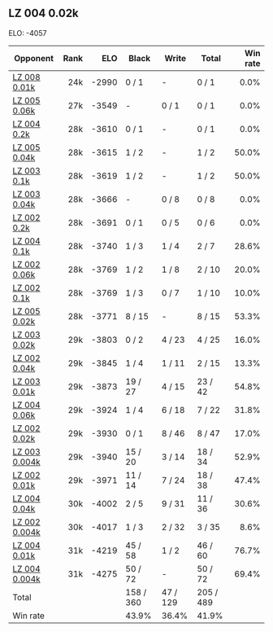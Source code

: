 ## LZ 004 0.02k ##

ELO: -4057

Opponent | Rank | ELO | Black | Write | Total | Win rate
---------|-----:|----:|-------|-------|-------|-------:
[LZ 008 0.01k](LZ%20008%200.01k.md) | 24k | -2990 | 0 / 1 | - | 0 / 1 | 0.0%
[LZ 005 0.06k](LZ%20005%200.06k.md) | 27k | -3549 | - | 0 / 1 | 0 / 1 | 0.0%
[LZ 004 0.2k](LZ%20004%200.2k.md) | 28k | -3610 | 0 / 1 | - | 0 / 1 | 0.0%
[LZ 005 0.04k](LZ%20005%200.04k.md) | 28k | -3615 | 1 / 2 | - | 1 / 2 | 50.0%
[LZ 003 0.1k](LZ%20003%200.1k.md) | 28k | -3619 | 1 / 2 | - | 1 / 2 | 50.0%
[LZ 003 0.04k](LZ%20003%200.04k.md) | 28k | -3666 | - | 0 / 8 | 0 / 8 | 0.0%
[LZ 002 0.2k](LZ%20002%200.2k.md) | 28k | -3691 | 0 / 1 | 0 / 5 | 0 / 6 | 0.0%
[LZ 004 0.1k](LZ%20004%200.1k.md) | 28k | -3740 | 1 / 3 | 1 / 4 | 2 / 7 | 28.6%
[LZ 002 0.06k](LZ%20002%200.06k.md) | 28k | -3769 | 1 / 2 | 1 / 8 | 2 / 10 | 20.0%
[LZ 002 0.1k](LZ%20002%200.1k.md) | 28k | -3769 | 1 / 3 | 0 / 7 | 1 / 10 | 10.0%
[LZ 005 0.02k](LZ%20005%200.02k.md) | 28k | -3771 | 8 / 15 | - | 8 / 15 | 53.3%
[LZ 003 0.02k](LZ%20003%200.02k.md) | 29k | -3803 | 0 / 2 | 4 / 23 | 4 / 25 | 16.0%
[LZ 002 0.04k](LZ%20002%200.04k.md) | 29k | -3845 | 1 / 4 | 1 / 11 | 2 / 15 | 13.3%
[LZ 003 0.01k](LZ%20003%200.01k.md) | 29k | -3873 | 19 / 27 | 4 / 15 | 23 / 42 | 54.8%
[LZ 004 0.06k](LZ%20004%200.06k.md) | 29k | -3924 | 1 / 4 | 6 / 18 | 7 / 22 | 31.8%
[LZ 002 0.02k](LZ%20002%200.02k.md) | 29k | -3930 | 0 / 1 | 8 / 46 | 8 / 47 | 17.0%
[LZ 003 0.004k](LZ%20003%200.004k.md) | 29k | -3940 | 15 / 20 | 3 / 14 | 18 / 34 | 52.9%
[LZ 002 0.01k](LZ%20002%200.01k.md) | 29k | -3971 | 11 / 14 | 7 / 24 | 18 / 38 | 47.4%
[LZ 004 0.04k](LZ%20004%200.04k.md) | 30k | -4002 | 2 / 5 | 9 / 31 | 11 / 36 | 30.6%
[LZ 002 0.004k](LZ%20002%200.004k.md) | 30k | -4017 | 1 / 3 | 2 / 32 | 3 / 35 | 8.6%
[LZ 004 0.01k](LZ%20004%200.01k.md) | 31k | -4219 | 45 / 58 | 1 / 2 | 46 / 60 | 76.7%
[LZ 004 0.004k](LZ%20004%200.004k.md) | 31k | -4275 | 50 / 72 | - | 50 / 72 | 69.4%
Total | | | 158 / 360 | 47 / 129 | 205 / 489 | 
Win rate| | | 43.9% | 36.4% | 41.9% | 
